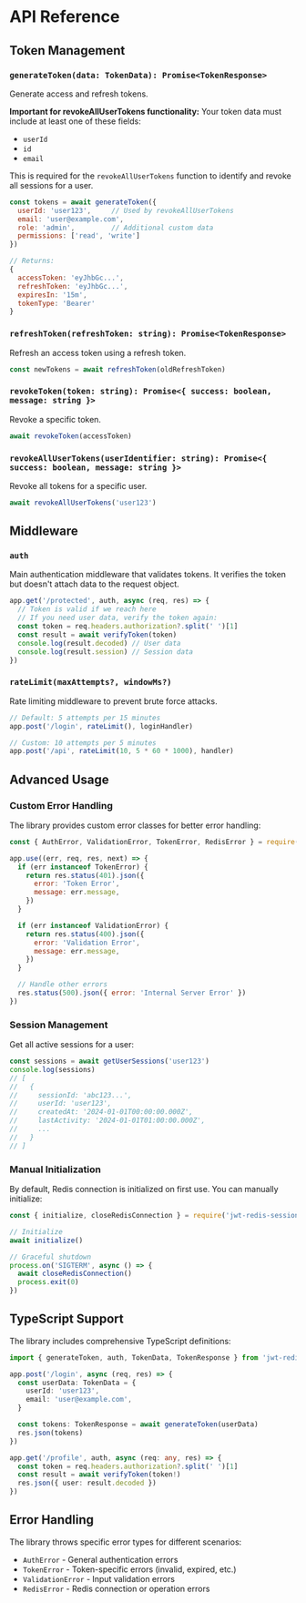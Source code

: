 # API Reference

## Token Management

### `generateToken(data: TokenData): Promise<TokenResponse>`

Generate access and refresh tokens.

**Important for revokeAllUserTokens functionality:**
Your token data must include at least one of these fields:

- `userId`
- `id`
- `email`

This is required for the `revokeAllUserTokens` function to identify and revoke all sessions for a user.

```javascript
const tokens = await generateToken({
  userId: 'user123',     // Used by revokeAllUserTokens
  email: 'user@example.com',
  role: 'admin',         // Additional custom data
  permissions: ['read', 'write']
})

// Returns:
{
  accessToken: 'eyJhbGc...',
  refreshToken: 'eyJhbGc...',
  expiresIn: '15m',
  tokenType: 'Bearer'
}
```

### `refreshToken(refreshToken: string): Promise<TokenResponse>`

Refresh an access token using a refresh token.

```javascript
const newTokens = await refreshToken(oldRefreshToken)
```

### `revokeToken(token: string): Promise<{ success: boolean, message: string }>`

Revoke a specific token.

```javascript
await revokeToken(accessToken)
```

### `revokeAllUserTokens(userIdentifier: string): Promise<{ success: boolean, message: string }>`

Revoke all tokens for a specific user.

```javascript
await revokeAllUserTokens('user123')
```

## Middleware

### `auth`

Main authentication middleware that validates tokens. It verifies the token but doesn't attach data to the request object.

```javascript
app.get('/protected', auth, async (req, res) => {
  // Token is valid if we reach here
  // If you need user data, verify the token again:
  const token = req.headers.authorization?.split(' ')[1]
  const result = await verifyToken(token)
  console.log(result.decoded) // User data
  console.log(result.session) // Session data
})
```

### `rateLimit(maxAttempts?, windowMs?)`

Rate limiting middleware to prevent brute force attacks.

```javascript
// Default: 5 attempts per 15 minutes
app.post('/login', rateLimit(), loginHandler)

// Custom: 10 attempts per 5 minutes
app.post('/api', rateLimit(10, 5 * 60 * 1000), handler)
```

## Advanced Usage

### Custom Error Handling

The library provides custom error classes for better error handling:

```javascript
const { AuthError, ValidationError, TokenError, RedisError } = require('jwt-redis-sessions')

app.use((err, req, res, next) => {
  if (err instanceof TokenError) {
    return res.status(401).json({
      error: 'Token Error',
      message: err.message,
    })
  }

  if (err instanceof ValidationError) {
    return res.status(400).json({
      error: 'Validation Error',
      message: err.message,
    })
  }

  // Handle other errors
  res.status(500).json({ error: 'Internal Server Error' })
})
```

### Session Management

Get all active sessions for a user:

```javascript
const sessions = await getUserSessions('user123')
console.log(sessions)
// [
//   {
//     sessionId: 'abc123...',
//     userId: 'user123',
//     createdAt: '2024-01-01T00:00:00.000Z',
//     lastActivity: '2024-01-01T01:00:00.000Z',
//     ...
//   }
// ]
```

### Manual Initialization

By default, Redis connection is initialized on first use. You can manually initialize:

```javascript
const { initialize, closeRedisConnection } = require('jwt-redis-sessions')

// Initialize
await initialize()

// Graceful shutdown
process.on('SIGTERM', async () => {
  await closeRedisConnection()
  process.exit(0)
})
```

## TypeScript Support

The library includes comprehensive TypeScript definitions:

```typescript
import { generateToken, auth, TokenData, TokenResponse } from 'jwt-redis-sessions'

app.post('/login', async (req, res) => {
  const userData: TokenData = {
    userId: 'user123',
    email: 'user@example.com',
  }

  const tokens: TokenResponse = await generateToken(userData)
  res.json(tokens)
})

app.get('/profile', auth, async (req: any, res) => {
  const token = req.headers.authorization?.split(' ')[1]
  const result = await verifyToken(token!)
  res.json({ user: result.decoded })
})
```

## Error Handling

The library throws specific error types for different scenarios:

- `AuthError` - General authentication errors
- `TokenError` - Token-specific errors (invalid, expired, etc.)
- `ValidationError` - Input validation errors
- `RedisError` - Redis connection or operation errors
